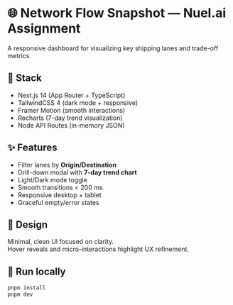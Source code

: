 # 🌐 Network Flow Snapshot — Nuel.ai Assignment

A responsive dashboard for visualizing key shipping lanes and trade-off metrics.

## 🚀 Stack
- Next.js 14 (App Router + TypeScript)
- TailwindCSS 4 (dark mode + responsive)
- Framer Motion (smooth interactions)
- Recharts (7-day trend visualization)
- Node API Routes (in-memory JSON)

## ✨ Features
- Filter lanes by **Origin/Destination**
- Drill-down modal with **7-day trend chart**
- Light/Dark mode toggle
- Smooth transitions < 200 ms
- Responsive desktop + tablet
- Graceful empty/error states

## 🧠 Design
Minimal, clean UI focused on clarity.  
Hover reveals and micro-interactions highlight UX refinement.

## 🧩 Run locally
```bash
pnpm install
pnpm dev
